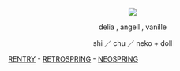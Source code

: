 <p align="center"><img src="https://files.catbox.moe/qpivdd.png"> </p>

<p align="center"> delia , angell , vanille </p>

<p align="center"> shi ／ chu ／ neko + doll </p>

<p align="center"> 

[RENTRY](https://rentry.co/vaniille) - [RETROSPRING](https://retrospring.net/@catalan) - [NEOSPRING](https://neospring.org/@catalan)

</p> 
